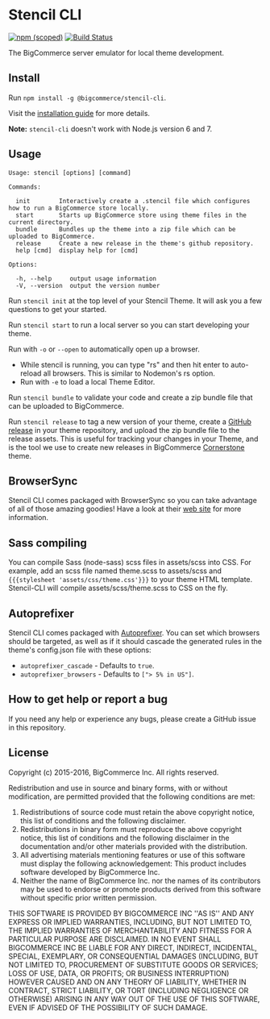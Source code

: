 # Stencil CLI

[![npm (scoped)](https://img.shields.io/npm/v/@bigcommerce/stencil-cli.svg)](https://www.npmjs.com/package/@bigcommerce/stencil-cli) [![Build Status](https://travis-ci.org/bigcommerce/stencil-cli.svg?branch=master)](https://travis-ci.org/bigcommerce/stencil-cli)

The BigCommerce server emulator for local theme development.

## Install

Run `npm install -g @bigcommerce/stencil-cli`.

Visit the [installation guide](https://stencil.bigcommerce.com/docs/installing-stencil-cli-1) for more details.

**Note:** `stencil-cli` doesn't work with Node.js version 6 and 7.

## Usage

```text
Usage: stencil [options] [command]

Commands:

  init        Interactively create a .stencil file which configures how to run a BigCommerce store locally.
  start       Starts up BigCommerce store using theme files in the current directory.
  bundle      Bundles up the theme into a zip file which can be uploaded to BigCommerce.
  release     Create a new release in the theme's github repository.
  help [cmd]  display help for [cmd]

Options:

  -h, --help     output usage information
  -V, --version  output the version number
```

Run `stencil init` at the top level of your Stencil Theme. It will ask you a few questions to get your started.

Run `stencil start` to run a local server so you can start developing your theme.

Run with `-o` or `--open` to automatically open up a browser.

- While stencil is running, you can type "rs" and then hit enter to auto-reload all browsers. This is similar to Nodemon's rs option.
- Run with `-e` to load a local Theme Editor.

Run `stencil bundle` to validate your code and create a zip bundle file that can be uploaded to BigCommerce.

Run `stencil release` to tag a new version of your theme, create a [GitHub release](https://help.github.com/articles/about-releases/) in your theme repository, and upload the zip bundle file to the release assets. This is useful for tracking your changes in your Theme, and is the tool we use to create new releases in BigCommerce [Cornerstone](https://github.com/bigcommerce/stencil) theme.

## BrowserSync

Stencil CLI comes packaged with BrowserSync so you can take advantage of all of those amazing goodies! Have a look at their [web site](http://www.browsersync.io/) for more information.

## Sass compiling

You can compile Sass (node-sass) scss files in assets/scss into CSS. For example, add an scss file named theme.scss to assets/scss and `{{{stylesheet 'assets/css/theme.css'}}}` to your theme HTML template. Stencil-CLI will compile assets/scss/theme.scss to CSS on the fly.

## Autoprefixer

Stencil CLI comes packaged with [Autoprefixer](https://github.com/postcss/autoprefixer). You can set which browsers should be targeted, as well as if it should cascade the generated rules in the theme's config.json file with these options:

- `autoprefixer_cascade` - Defaults to `true`.
- `autoprefixer_browsers` - Defaults to `["> 5% in US"]`.

## How to get help or report a bug

If you need any help or experience any bugs, please create a GitHub issue in this repository.

## License

Copyright (c) 2015-2016, BigCommerce Inc.
All rights reserved.

Redistribution and use in source and binary forms, with or without
modification, are permitted provided that the following conditions are met:
1. Redistributions of source code must retain the above copyright
   notice, this list of conditions and the following disclaimer.
2. Redistributions in binary form must reproduce the above copyright
   notice, this list of conditions and the following disclaimer in the
   documentation and/or other materials provided with the distribution.
3. All advertising materials mentioning features or use of this software
   must display the following acknowledgement:
   This product includes software developed by BigCommerce Inc.
4. Neither the name of BigCommerce Inc. nor the
   names of its contributors may be used to endorse or promote products
   derived from this software without specific prior written permission.

THIS SOFTWARE IS PROVIDED BY BIGCOMMERCE INC ''AS IS'' AND ANY
EXPRESS OR IMPLIED WARRANTIES, INCLUDING, BUT NOT LIMITED TO, THE IMPLIED
WARRANTIES OF MERCHANTABILITY AND FITNESS FOR A PARTICULAR PURPOSE ARE
DISCLAIMED. IN NO EVENT SHALL BIGCOMMERCE INC BE LIABLE FOR ANY
DIRECT, INDIRECT, INCIDENTAL, SPECIAL, EXEMPLARY, OR CONSEQUENTIAL DAMAGES
(INCLUDING, BUT NOT LIMITED TO, PROCUREMENT OF SUBSTITUTE GOODS OR SERVICES;
LOSS OF USE, DATA, OR PROFITS; OR BUSINESS INTERRUPTION) HOWEVER CAUSED AND
ON ANY THEORY OF LIABILITY, WHETHER IN CONTRACT, STRICT LIABILITY, OR TORT
(INCLUDING NEGLIGENCE OR OTHERWISE) ARISING IN ANY WAY OUT OF THE USE OF THIS
SOFTWARE, EVEN IF ADVISED OF THE POSSIBILITY OF SUCH DAMAGE.
